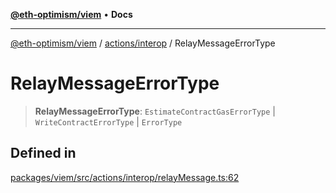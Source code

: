 [**@eth-optimism/viem**](../../../README.md) • **Docs**

***

[@eth-optimism/viem](../../../README.md) / [actions/interop](../README.md) / RelayMessageErrorType

# RelayMessageErrorType

> **RelayMessageErrorType**: `EstimateContractGasErrorType` \| `WriteContractErrorType` \| `ErrorType`

## Defined in

[packages/viem/src/actions/interop/relayMessage.ts:62](https://github.com/ethereum-optimism/ecosystem/blob/8c869dbb3cc282dd35a61a60d7a8a9cae4a14cae/packages/viem/src/actions/interop/relayMessage.ts#L62)
